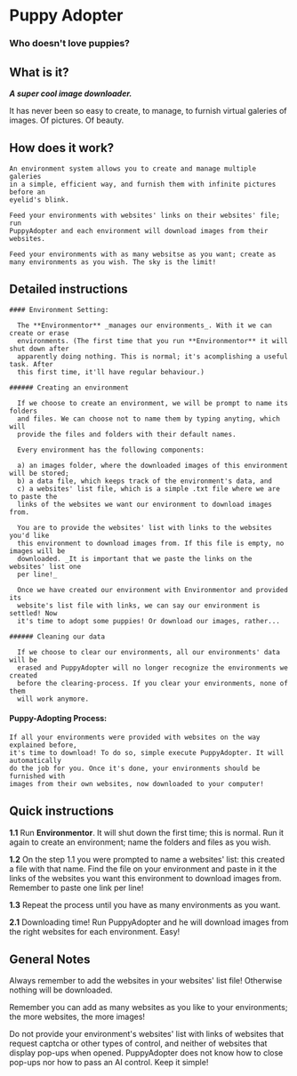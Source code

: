 
# Puppy Adopter

### Who doesn't love puppies?

##  What is it?

  _**A super cool image downloader.**_

  It has never been so easy to create, to manage, to furnish virtual galeries
  of images. Of pictures. Of beauty.


  ## How does it work?

    An environment system allows you to create and manage multiple galeries
    in a simple, efficient way, and furnish them with infinite pictures before an
    eyelid's blink.

    Feed your environments with websites' links on their websites' file; run
    PuppyAdopter and each environment will download images from their websites.

    Feed your environments with as many websitse as you want; create as
    many environments as you wish. The sky is the limit!

  ## Detailed instructions

    #### Environment Setting:

      The **Environmentor** _manages our environments_. With it we can create or erase
      environments. (The first time that you run **Environmentor** it will shut down after
      apparently doing nothing. This is normal; it's acomplishing a useful task. After
      this first time, it'll have regular behaviour.)

    ###### Creating an environment

      If we choose to create an environment, we will be prompt to name its folders
      and files. We can choose not to name them by typing anyting, which will
      provide the files and folders with their default names.

      Every environment has the following components:

      a) an images folder, where the downloaded images of this environment will be stored;
      b) a data file, which keeps track of the environment's data, and
      c) a websites' list file, which is a simple .txt file where we are to paste the
      links of the websites we want our environment to download images from.

      You are to provide the websites' list with links to the websites you'd like
      this environment to download images from. If this file is empty, no images will be
      downloaded. _It is important that we paste the links on the websites' list one
      per line!_

      Once we have created our environment with Environmentor and provided its
      website's list file with links, we can say our environment is settled! Now
      it's time to adopt some puppies! Or download our images, rather...

    ###### Cleaning our data

      If we choose to clear our environments, all our environments' data will be
      erased and PuppyAdopter will no longer recognize the environments we created
      before the clearing-process. If you clear your environments, none of them
      will work anymore.

  #### Puppy-Adopting Process:

    If all your environments were provided with websites on the way explained before,
    it's time to download! To do so, simple execute PuppyAdopter. It will automatically
    do the job for you. Once it's done, your environments should be furnished with
    images from their own websites, now downloaded to your computer!

## Quick instructions

  **1.1** Run **Environmentor**. It will shut down the first time; this is normal.
  Run it again to create an environment; name the folders and files as
  you wish.

  **1.2** On the step 1.1 you were prompted to name a websites' list: this created a file
  with that name. Find the file on your environment and paste in it the
  links of the websites you want this environment to download images from. Remember
  to paste one link per line!

  **1.3** Repeat the process until you have as many environments as you want.

  **2.1** Downloading time! Run PuppyAdopter and he will download images from
  the right websites for each environment. Easy!

## General Notes

  Always remember to add the websites in your websites' list file! Otherwise nothing
  will be downloaded.

  Remember you can add as many websites as you like to your environments; the
  more websites, the more images!

  Do not provide your environment's websites' list with links of websites that
  request captcha or other types of control, and neither of websites that display
  pop-ups when opened. PuppyAdopter does not know how to close pop-ups nor how
  to pass an AI control. Keep it simple!
